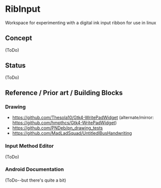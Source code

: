 # RibInput
Workspace for experimenting with a digital ink input ribbon for use in linux

## Concept
(ToDo)

## Status
(ToDo)

## Reference / Prior art / Building Blocks

### Drawing
- https://github.com/Thesola10/Gtk4-WritePadWidget (alternate/mirror: https://github.com/hmpthcs/Gtk4-WritePadWidget)
- https://github.com/PNDeb/pn_drawing_tests
- https://github.com/MadLadSquad/UntitledIBusHandwriting

### Input Method Editor
(ToDo)

### Android Documentation
(ToDo--but there's quite a bit)
